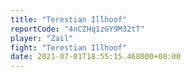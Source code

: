 ```yaml
---
title: "Terestian Illhoof"
reportCode: "4nCZHq1zGY9M32tT"
player: "Zail"
fight: "Terestian Illhoof"
date: 2021-07-01T18:55:15.468000+00:00
---
```

